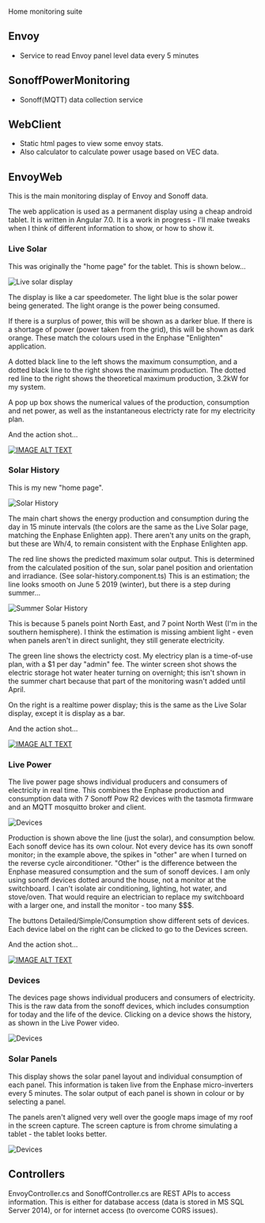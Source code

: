 Home monitoring suite

## Envoy
  * Service to read Envoy panel level data every 5 minutes

## SonoffPowerMonitoring
  * Sonoff(MQTT) data collection service

## WebClient
  * Static html pages to view some envoy stats.
  * Also calculator to calculate power usage based on VEC data.

## EnvoyWeb
This is the main monitoring display of Envoy and Sonoff data.

The web application is used as a permanent display using a cheap android tablet.  It is written in Angular 7.0.  It is a work in progress - I'll make tweaks when I think of different information to show, or how to show it.

### Live Solar
This was originally the "home page" for the tablet.  This is shown below...

![Live solar display](bin/live-solar.png)

The display is like a car speedometer.  The light blue is the solar power being generated.  The light orange is the power being consumed.

If there is a surplus of power, this will be shown as a darker blue.  If there is a shortage of power (power taken from the grid), this will be shown as dark orange.  These match the colours used in the Enphase "Enlighten" application.

A dotted black line to the left shows the maximum consumption, and a dotted black line to the right shows the maximum production.  The dotted red line to the right shows the theoretical maximum production, 3.2kW for my system.

A pop up box shows the numerical values of the production, consumption and net power, as well as the instantaneous electricty rate for my electricity plan.

And the action shot...

[![IMAGE ALT TEXT](http://img.youtube.com/vi/BOVs4UErncs/0.jpg)](http://www.youtube.com/watch?v=BOVs4UErncs "Live Solar")

### Solar History

This is my new "home page".  

![Solar History](bin/history.png)


The main chart shows the energy production and consumption during the day in 15 minute intervals (the colors are the same as the Live Solar page, matching the Enphase Enlighten app).  There aren't any units on the graph, but these are Wh/4, to remain consistent with the Enphase Enlighten  app.

The red line shows the predicted maximum solar output.  This is determined from the calculated position of the sun, solar panel position and orientation and irradiance.  (See solar-history.component.ts)  This is an estimation; the line looks smooth on June 5 2019 (winter), but there is a step during summer...

![Summer Solar History](bin/history-summer.png)

This is because 5 panels point North East, and 7 point North West (I'm in the southern hemisphere).  I think the estimation is missing ambient light - even when panels aren't in direct sunlight, they still generate electricity.

The green line shows the electricty cost.  My electricy plan is a time-of-use plan, with a $1 per day "admin" fee.  The winter screen shot shows the electric storage hot water heater turning on overnight; this isn't shown in the summer chart because that part of the monitoring wasn't added until April.

On the right is a realtime power display; this is the same as the Live Solar display, except it is display as a bar.


And the action shot...

[![IMAGE ALT TEXT](http://img.youtube.com/vi/G5puAl1HsYM/0.jpg)](http://www.youtube.com/watch?v=G5puAl1HsYM "Solar History")


### Live Power

The live power page shows individual producers and consumers of electricity in real time.  This combines the Enphase production and consumption data with 7 Sonoff Pow R2 devices with the tasmota firmware and an MQTT mosquitto broker and client.

![Devices](bin/live-power.png)

Production is shown above the line (just the solar), and consumption below.  Each sonoff device has its own colour.  Not every device has its own sonoff monitor; in the example above, the spikes in "other" are when I turned on the reverse cycle airconditioner.  "Other" is the difference between the Enphase measured consumption and the sum of sonoff devices.  I am only using sonoff devices dotted around the house, not a monitor at the switchboard.  I can't isolate air conditioning, lighting, hot water, and stove/oven.  That would require an electrician to replace my switchboard with a larger one, and install the monitor - too many $$$.

The buttons Detailed/Simple/Consumption show different sets of devices.  Each device label on the right can be clicked to go to the Devices screen.

And the action shot...

[![IMAGE ALT TEXT](http://img.youtube.com/vi/idZ3jM1qPf0/0.jpg)](http://www.youtube.com/watch?v=idZ3jM1qPf0 "Live Power")

### Devices

The devices page shows individual producers and consumers of electricity.  This is the raw data from the sonoff devices, which includes consumption for today and the life of the device.  Clicking on a device shows the history, as shown in the Live Power video.

![Devices](bin/devices.png)

### Solar Panels

This display shows the solar panel layout and individual consumption of each panel.  This information is taken live from the Enphase micro-inverters every 5 minutes.  The solar output of each panel is shown in colour or by selecting a panel.

The panels aren't aligned very well over the google maps image of my roof in the screen capture.  The screen capture is from chrome simulating a tablet - the tablet looks better.

![Devices](bin/panels.png)

## Controllers

EnvoyController.cs and SonoffController.cs are REST APIs to access information.  This is either for database access (data is stored in MS SQL Server 2014), or for internet access (to overcome CORS issues).
